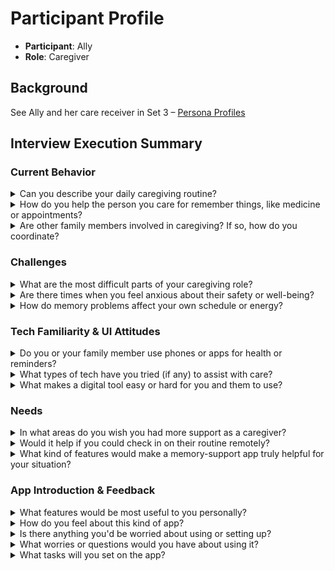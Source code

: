 # Participant Profile

- **Participant**: Ally
- **Role**: Caregiver

## Background

See Ally and her care receiver in Set 3 – [Persona Profiles](personas_design.md)

## Interview Execution Summary

### Current Behavior

<details>
<summary>Can you describe your daily caregiving routine?</summary>

My day starts early. I help my mom get up, take her medication, and make her breakfast. I usually check her oxygen levels if her breathing seems off. I try to leave notes or use sticky reminders before heading to work. I text or call her during lunch to check in. After work, I handle everything—dinner, laundry, cleaning, helping her get ready for bed. Most evenings are spent just trying to stay on top of household chaos.

</details>

<details>
<summary>How do you help the person you care for remember things, like medicine or appointments?</summary>

I use a paper calendar and sticky notes around the house. I also try to remind her verbally, especially in the morning and evening. She sometimes uses her phone's alarm for medication, but it doesn't always work well if she forgets what it's for.

</details>

<details>
<summary>Are other family members involved in caregiving? If so, how do you coordinate?</summary>

Not really. Family visits on weekends sometimes, but I'm the one who does everything daily. I've asked for more help, but it hasn't really changed.

</details>

### Challenges

<details>
<summary>What are the most difficult parts of your caregiving role?</summary>

The emotional exhaustion. She doesn't always recognize her memory problems, and it's frustrating repeating things or finding messes she forgot she made. The physical toll of cleaning, cooking, and managing her health—on top of working full-time—is just overwhelming.

</details>

<details>
<summary>Are there times when you feel anxious about their safety or well-being?</summary>

Constantly. I worry about her forgetting to turn off the stove or taking the wrong medicine. Sometimes I'm afraid to even leave the house for work.

</details>

<details>
<summary>How do memory problems affect your own schedule or energy?</summary>

I lose hours redoing things—reminding her of tasks, cleaning up accidents or confusion, or calming her down when she gets agitated. I'm always mentally on alert. I don't sleep well, and it's hard to have energy for anything else.

</details>

### Tech Familiarity & UI Attitudes

<details>
<summary>Do you or your family member use phones or apps for health or reminders?</summary>

I do. She mostly just uses her phone for Facebook or calls. I've tried setting alarms or reminders for her, but if she doesn't understand them in the moment, they're not much help.

</details>

<details>
<summary>What types of tech have you tried (if any) to assist with care?</summary>

Just phone alarms, calendar alerts, and medication apps (for me, not her). I looked into smart home tech, but we can't afford it, and she wouldn't be comfortable with too much change.

</details>

<details>
<summary>What makes a digital tool easy or hard for you and them to use?</summary>

For me, it has to be fast and simple—I'm always multitasking. For her, big text, clear icons, and limited steps are key. Anything confusing makes her upset. If she clicks the wrong thing, she'll panic.

</details>

### Needs

<details>
<summary>In what areas do you wish you had more support as a caregiver?</summary>

I need help monitoring her daily when I'm not home. Also, someone to talk to—I'm completely isolated. More structure in her day would help both of us, honestly.

</details>

<details>
<summary>Would it help if you could check in on their routine remotely?</summary>

Yes. If I could see that she took her meds or ate or just had a calm day, it would ease so much anxiety.

</details>

<details>
<summary>What kind of features would make a memory-support app truly helpful for your situation?</summary>

Easy daily reminders that she can't accidentally delete
A shared caregiver dashboard I can access
Mood or wellness check-ins
Simple voice commands or alerts
Notifications if she misses something important
Emergency alerts if something goes wrong

</details>

### App Introduction & Feedback

<details>
<summary>What features would be most useful to you personally?</summary>

Remote check-ins, reminders I can customize and monitor, and a way for her to check off tasks would be amazing. If it could also gently redirect her when she's confused (e.g., a voice that reminds her what time it is or what to do next), that would be a game-changer.

</details>

<details>
<summary>How do you feel about this kind of app?</summary>

Honestly? Relieved that something like this exists. I've felt completely alone trying to hold everything together. If the app actually works and doesn't confuse her, I'd be so grateful.

</details>

<details>
<summary>Is there anything you'd be worried about using or setting up?</summary>

Just how user-friendly it is. If it's too complicated or buggy, it'll stress both of us out more. Also, I need to trust that it won't mess up and make her more confused.

</details>

<details>
<summary>What worries or questions would you have about using it?</summary>

Absolutely. I'd try anything at this point to help us both feel more stable and less overwhelmed.

</details>

<details>
<summary>What tasks will you set on the app?</summary>

If I were setting up the app for my mom, I'd keep the tasks very simple, repetitive, and structured to match her routine and avoid confusing her. Here's a breakdown of the kinds of tasks I would schedule:

### Daily Routine Tasks (Repeated every day at the same time)

- **7:30 AM – Take morning medication**

  - Include a photo of her pill organizer and a short voice reminder like: "Good morning, it's time to take your pills now."

- **8:00 AM – Eat breakfast**

  - Prompt to check the kitchen and maybe suggest simple food options she likes (e.g., toast, cereal).

- **11:00 AM – Stretch or light movement**

  - Simple chair exercises for arthritis. Could use a short video or checklist.

- **12:30 PM – Eat lunch**

  - Remind her to check the fridge (I'll leave a labeled lunch container ahead of time).

- **2:00 PM – Hydration reminder**

  - A quick, friendly prompt: "Time to have a glass of water."

- **3:00 PM – Quiet activity**

  - Suggest something gentle, like looking through old photo albums, a craft box, or coloring pages. Something calming.

- **5:00 PM – Take afternoon medication**

  - Another pill reminder with a voice note: "Don't forget your afternoon pills. They're in the green slot today."

- **6:00 PM – Dinner time**

  - Prompt her to wait for me or heat up what I've left prepared.

- **8:00 PM – Evening breathing check-in**

  - Simple check: "How's your breathing? If you're short of breath, sit up straight and let Ally know."

- **9:00 PM – Take night medication and prepare for bed**
  - Gentle wind-down prompt. Maybe play calming music.

### Weekly Tasks (Scheduled on specific days)

- **Saturday 11:00 AM – Call with family**

  - Prompt her to check her phone or wait for a video call.

- **Sunday 3:00 PM – Short walk with Ally or a visitor**

  - If her health allows. A reminder to get ready and wear proper shoes/clothes.

- **Wednesday 2:00 PM – Garbage day prep**
  - Gentle reminder for her to let me know if anything needs to go out.

### Special Alerts or Reminders

- **"Don't use the stove alone" reminder**

  - Timed around meal prep hours, just in case she forgets.

- **Emergency contact button**

  - Easy one-tap access to call me or another relative.

- **Missed task alerts**
  - If she skips medication or doesn't interact with the app, I'd like a notification so I can call her or check in.

</details>
